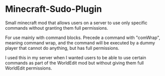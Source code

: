 Minecraft-Sudo-Plugin
=====================

Small minecraft mod that allows users on a server to use only specific commands without granting them full permissions.

For use mainly with command blocks.  Precede a command with "comWrap", meaning command wrap, and the command will be executed by a dummy player that cannot do anything, but has full permissions.

I used this in my server when I wanted users to be able to use certain commands as part of the WorldEdit mod but without giving them full WorldEdit permissions.

